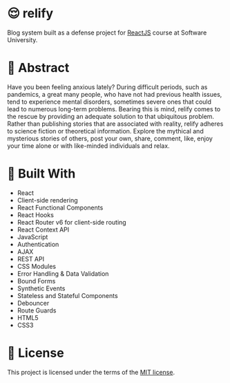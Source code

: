 # 😌 relify
Blog system built as a defense project for <a href="https://softuni.bg/trainings/3575/reactjs-november-2021">ReactJS</a> course at Software University.

# 📄 Abstract

Have you been feeling anxious lately? During difficult periods, such as pandemics, a great many people, who have not had previous health issues, tend to experience mental disorders, sometimes severe ones that could lead to numerous long-term problems. Bearing this is mind, relify comes to the rescue by providing an adequate solution to that ubiquitous problem. Rather than publishing stories that are associated with reality, relify adheres to science fiction or theoretical information. Explore the mythical and mysterious stories of others, post your own, share, comment, like, enjoy your time alone or with like-minded individuals and relax.

# 🔨 Built With
- React
- Client-side rendering
- React Functional Components
- React Hooks
- React Router v6 for client-side routing
- React Context API
- JavaScript
- Authentication
- AJAX
- REST API
- CSS Modules
- Error Handling & Data Validation
- Bound Forms
- Synthetic Events
- Stateless and Stateful Components
- Debouncer
- Route Guards
- HTML5
- CSS3

# 📝 License
This project is licensed under the terms of the <a href="https://github.com/enrilos/relify/blob/main/LICENSE">MIT license</a>.
